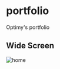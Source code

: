 # portfolio

Optimy's portfolio

## Wide Screen

![home](https://github.com/ChoiHyungJin/portfolio/blob/master/demo/home.png)
